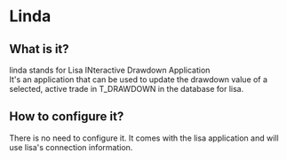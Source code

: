 # Linda
## What is it?
linda stands for Lisa INteractive Drawdown Application  
It's an application that can be used to update the drawdown value of a selected, active trade in T_DRAWDOWN in the database for lisa.

## How to configure it?
There is no need to configure it. It comes with the lisa application and will use lisa's connection information.

